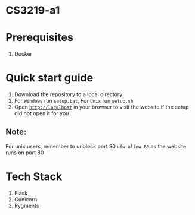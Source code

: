 # CS3219-a1

# Prerequisites
1. Docker
 
# Quick start guide
1. Download the repository to a local directory
1. For `Windows` run `setup.bat`, For `Unix` run `setup.sh`
1. Open [`http://localhost`](http://localhost) in your browser to visit the website if the setup did not open it for you

## Note:
For unix users, remember to unblock port 80 `ufw allow 80` as the website runs on port 80

# Tech Stack
1. Flask
1. Gunicorn
1. Pygments